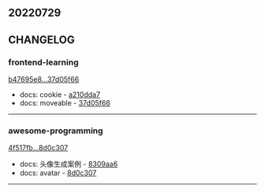 ## 20220729

## CHANGELOG

### frontend-learning

[b47695e8...37d05f66](https://github.com/zhbhun/frontend-learning/compare/b47695e8...37d05f66)

* docs: cookie - [a210dda7](https://github.com/zhbhun/frontend-learning/commit/a210dda7c88a358860f4cd28f3ec3d34eb16c334)
* docs: moveable - [37d05f66](https://github.com/zhbhun/frontend-learning/commit/37d05f66ee2a3c823b223b9689a5cd6c5c0622bb)

---

### awesome-programming

[4f517fb...8d0c307](https://github.com/zhbhun/awesome-programming/compare/4f517fb...8d0c307)

* docs: 头像生成案例 - [8309aa6](https://github.com/zhbhun/awesome-programming/commit/8309aa637e10b354a3239c7713e71e8c671deaad)
* docs: avatar - [8d0c307](https://github.com/zhbhun/awesome-programming/commit/8d0c30754abf36f4df727f60b6bd3e9789ceb8ea)

---


